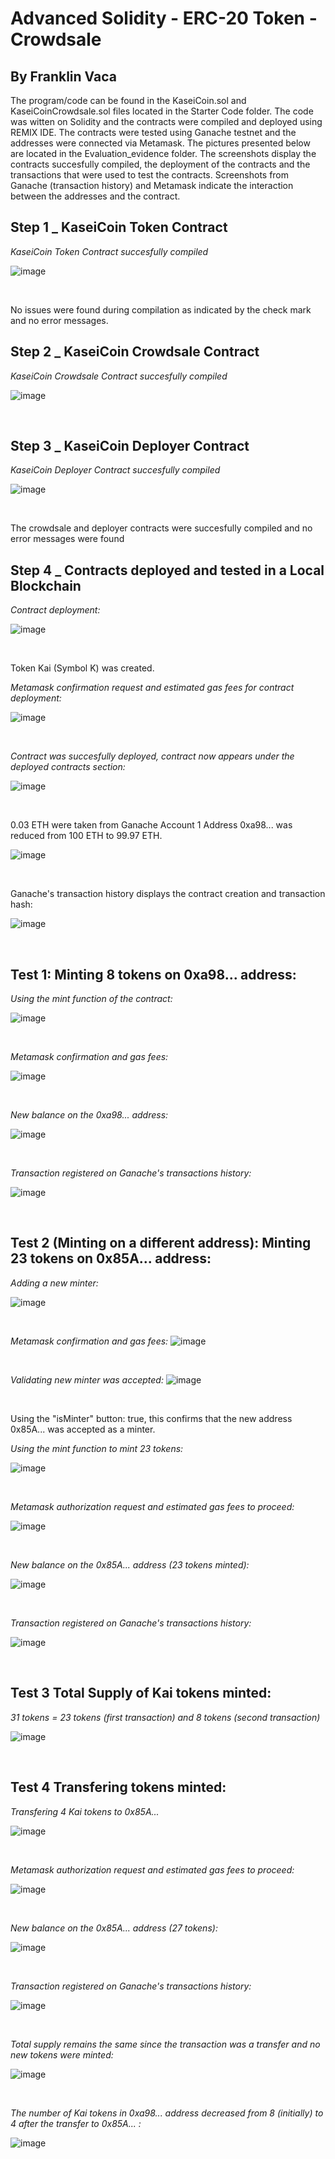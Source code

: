 # Advanced Solidity - ERC-20 Token - Crowdsale
## By Franklin Vaca
<p>The program/code can be found in the KaseiCoin.sol and KaseiCoinCrowdsale.sol files located in the Starter Code folder. 
The code was witten on Solidity and the contracts were compiled and deployed using REMIX IDE. The contracts were tested using Ganache testnet and the addresses were connected via Metamask. The pictures presented below are located in the Evaluation_evidence folder. The screenshots display the contracts succesfully compiled, the deployment of the contracts and the transactions that were used to test the contracts. Screenshots from Ganache (transaction history) and Metamask indicate the interaction between the addresses and the contract.</p>
<p></p>

## **Step 1 _ KaseiCoin Token Contract**

*KaseiCoin Token Contract succesfully compiled* 

![image](Evaluation_evidence/1_kaseicoin_compiled_trans_1.PNG)

<p></p><br>

<p>No issues were found during compilation as indicated by the check mark and no error messages.</p>

## **Step 2 _ KaseiCoin Crowdsale Contract**

*KaseiCoin Crowdsale Contract succesfully compiled* 

![image](Evaluation_evidence/2_crowdsale_compiled_trans_1.PNG)

<p></p><br>

## **Step 3 _ KaseiCoin Deployer Contract**

*KaseiCoin Deployer Contract succesfully compiled* 

![image](Evaluation_evidence/3_deployer_compiled_trans_1.PNG)

<p></p><br>



<p>The crowdsale and deployer contracts were succesfully compiled and no error messages were found</p>

## **Step 4 _ Contracts deployed and tested in a Local Blockchain**
*Contract deployment:* 

![image](Evaluation_evidence/4_deploy_test_1.PNG)
<p></p><br>


<p>Token Kai (Symbol K) was created.</p>

*Metamask confirmation request and estimated gas fees for contract deployment:*


![image](Evaluation_evidence/4_deploy_test_2.PNG)
<p></p><br>


*Contract was succesfully deployed, contract now appears under the deployed contracts section:*


![image](Evaluation_evidence/4_deploy_test_3.PNG)
<p></p><br>



<p>0.03 ETH were taken from Ganache Account 1 Address 0xa98... was reduced from 100 ETH to 99.97 ETH.</p>

![image](Evaluation_evidence/4_deploy_test_4.PNG)
<p></p><br>

<p>Ganache's transaction history displays the contract creation and transaction hash:</p>

![image](Evaluation_evidence/4_deploy_test_5.PNG)
<p></p><br>


## **Test 1: Minting 8 tokens on 0xa98... address:**

*Using the mint function of the contract:* 

![image](Evaluation_evidence/4_deploy_test_6.PNG)
<p></p><br>


*Metamask confirmation and gas fees:* 

![image](Evaluation_evidence/4_deploy_test_7.PNG)
<p></p><br>



*New balance on the 0xa98... address:*

![image](Evaluation_evidence/4_deploy_test_8.PNG)
<p></p><br>


*Transaction registered on Ganache's transactions history:*

![image](Evaluation_evidence/4_deploy_test_8_1.PNG)
<p></p><br>


## **Test 2 (Minting on a different address): Minting 23 tokens on 0x85A... address:**

*Adding a new minter:* 

![image](Evaluation_evidence/4_deploy_test_8_2.PNG)
<p></p><br>


*Metamask confirmation and gas fees:* 
![image](Evaluation_evidence/4_deploy_test_8_3.PNG)
<p></p><br>


*Validating new minter was accepted:*
![image](Evaluation_evidence/4_deploy_test_8_4.PNG)
<p></p><br>

<p> Using the "isMinter" button: true, this confirms that the new address 0x85A... was accepted as a minter.</p>



*Using the mint function to mint 23 tokens:* 

![image](Evaluation_evidence/4_deploy_test_9.PNG)
<p></p><br>


*Metamask authorization request and estimated gas fees to proceed:*

![image](Evaluation_evidence/4_deploy_test_10.PNG)
<p></p><br>


*New balance on the 0x85A... address (23 tokens minted):*

![image](Evaluation_evidence/4_deploy_test_11.PNG)
<p></p><br>


*Transaction registered on Ganache's transactions history:*

![image](Evaluation_evidence/4_deploy_test_12.PNG)
<p></p><br>


## **Test 3 Total Supply of Kai tokens minted:**

*31 tokens = 23 tokens (first transaction) and 8 tokens (second transaction)*

![image](Evaluation_evidence/4_deploy_test_13.PNG)
<p></p><br>


## **Test 4 Transfering tokens minted:**

*Transfering 4 Kai tokens to 0x85A...*

![image](Evaluation_evidence/4_deploy_test_14.PNG)
<p></p><br>

*Metamask authorization request and estimated gas fees to proceed:*

![image](Evaluation_evidence/4_deploy_test_15.PNG)
<p></p><br>

*New balance on the 0x85A... address (27 tokens):*

![image](Evaluation_evidence/4_deploy_test_16.PNG)
<p></p><br>


*Transaction registered on Ganache's transactions history:*

![image](Evaluation_evidence/4_deploy_test_17.PNG)
<p></p><br>


*Total supply remains the same since the transaction was a transfer and no new tokens were minted:*

![image](Evaluation_evidence/4_deploy_test_18.PNG)
<p></p><br>


*The number of Kai tokens in 0xa98... address decreased from 8 (initially) to 4 after the transfer to 0x85A... :*

![image](Evaluation_evidence/4_deploy_test_19.PNG)
<p></p><br>


